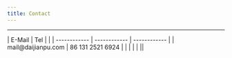 ```yaml
---
title: Contact
---
```

<hr>
| E-Mail  |  Tel |   |
| ------------ | ------------ | ------------ |
| mail@daijianpu.com  | 86 131 2521 6924  |   |
|   |   |   ||
